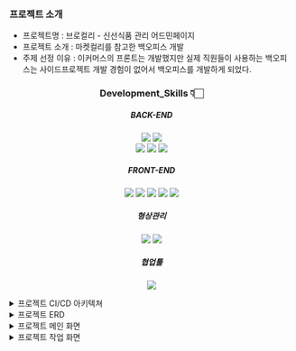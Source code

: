### 프로젝트 소개
* 프로젝트명 : 브로컬리 - 신선식품 관리 어드민페이지
* 프로젝트 소개 : 마켓컬리를 참고한 백오피스 개발
* 주제 선정 이유 : 이커머스의 프론트는 개발했지만 실제 직원들이 사용하는 백오피스는 사이드프로젝트 개발 경험이 없어서 백오피스를 개발하게 되었다.
<div align=center>

### Development_Skills 👇🏻

  ##### BACK-END
  <img src="https://img.shields.io/badge/Spring Boot-6DB33F?style=flat&logo=Spring Boot&logoColor=white"/>
  <img src="https://img.shields.io/badge/Java-007396?style=flat&logo=Java&logoColor=white"/>
  <br>
  <img src="https://img.shields.io/badge/MySQL-4479A1?style=flat&logo=MySQL&logoColor=white"/>
  <img src="https://img.shields.io/badge/JPA-34E27A?style=flat&logo=JPA&logoColor=white"/>
  <img src="https://img.shields.io/badge/Hibernate-59666C?style=flat&logo=Hibernate&logoColor=white"/>
  
  ##### FRONT-END
  <img src="https://img.shields.io/badge/HTML5-E34F26?style=flat&logo=HTML5&logoColor=white"/></a> 
  <img src="https://img.shields.io/badge/CSS3-1572B6?style=flat&logo=CSS3&logoColor=white"/></a> 
  <img src="https://img.shields.io/badge/JavaScript-F7DF1E?style=flat&logo=JavaScript&logoColor=white"/></a>
  <img src="https://img.shields.io/badge/jQuery-0769AD?style=flat&logo=jQuery&logoColor=white"/></a>
  <img src="https://img.shields.io/badge/Bootstrap-7952B3?style=flat&logo=Bootstrap&logoColor=white"/></a> 
  
  ##### 형상관리
  <img src="https://img.shields.io/badge/Git-F05032?style=flat&logo=Git&logoColor=white"/></a> 
  <img src="https://img.shields.io/badge/GitHub-181717?style=flat&logo=GitHub&logoColor=white"/></a> 
  
  ##### 협업툴
  <img src="https://img.shields.io/badge/Notion-000000?style=flat&logo=Notion&logoColor=white"/></a>

</div>

<details>
  <summary>프로젝트 CI/CD  아키텍쳐</summary>
  <img src="https://user-images.githubusercontent.com/111870436/229355057-6491fde4-53d3-42cb-a9ee-0453be58577c.png"/></a>
</details>

<details>
  <summary>프로젝트 ERD</summary>
  <img width="500" alt="스크린샷 2023-11-21 오후 4 26 55" src="https://github.com/K-Saaan/brokurly_admin/assets/111870436/ddacfb83-ed41-4e00-864c-0a1c1b5e8dc6">
  <img width="500" alt="스크린샷 2023-11-21 오후 4 27 03" src="https://github.com/K-Saaan/brokurly_admin/assets/111870436/93ac6936-715b-4d76-a374-a91b5494eaa0">
  <img width="500" alt="스크린샷 2023-11-21 오후 4 27 12" src="https://github.com/K-Saaan/brokurly_admin/assets/111870436/cc09e9e2-7a39-4dc0-9f5a-cd6a79ec5028">
  <img width="500" alt="스크린샷 2023-11-21 오후 4 27 25" src="https://github.com/K-Saaan/brokurly_admin/assets/111870436/e800d496-7b74-4560-afa7-ea8e5afd2fb2">
  <img width="500" height="700" alt="스크린샷 2023-11-21 오후 4 27 35" src="https://github.com/K-Saaan/brokurly_admin/assets/111870436/1f990248-4895-4adf-b212-19530d3689a0">
</details>

<details>
  <summary>프로젝트 메인 화면</summary>
  <img width="500" alt="스크린샷 2023-11-21 오후 5 48 11" src="https://github.com/K-Saaan/brokurly_admin/assets/111870436/d089db89-aec1-493a-8f04-59bb98604480">
</details>

<details>
  <summary>프로젝트 작업 화면</summary>
  <img width="800" alt="스크린샷 2023-11-22 오후 4 17 20" src="https://github.com/K-Saaan/brokurly_admin/assets/111870436/634ff674-3ea8-40c1-8c92-e9f666528d71">
  <img width="800" alt="스크린샷 2023-11-22 오후 4 18 25" src="https://github.com/K-Saaan/brokurly_admin/assets/111870436/0c16dfcd-54b1-4ae9-9508-bf567cf16f42">
  <img width="800" alt="스크린샷 2023-11-22 오후 4 19 47" src="https://github.com/K-Saaan/brokurly_admin/assets/111870436/04014364-317f-4f72-adf0-46140535809e">
  <img width="800" alt="스크린샷 2023-11-22 오후 4 20 04" src="https://github.com/K-Saaan/brokurly_admin/assets/111870436/43be596d-ad47-4938-b3c6-4c44837d168f">
</details>
